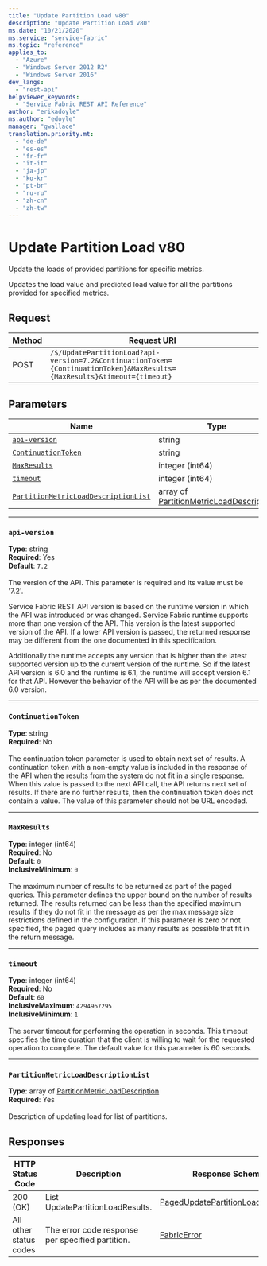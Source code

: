 ```yaml
---
title: "Update Partition Load v80"
description: "Update Partition Load v80"
ms.date: "10/21/2020"
ms.service: "service-fabric"
ms.topic: "reference"
applies_to: 
  - "Azure"
  - "Windows Server 2012 R2"
  - "Windows Server 2016"
dev_langs: 
  - "rest-api"
helpviewer_keywords: 
  - "Service Fabric REST API Reference"
author: "erikadoyle"
ms.author: "edoyle"
manager: "gwallace"
translation.priority.mt: 
  - "de-de"
  - "es-es"
  - "fr-fr"
  - "it-it"
  - "ja-jp"
  - "ko-kr"
  - "pt-br"
  - "ru-ru"
  - "zh-cn"
  - "zh-tw"
---
```

# Update Partition Load v80
Update the loads of provided partitions for specific metrics.

Updates the load value and predicted load value for all the partitions provided for specified metrics.

## Request
| Method | Request URI |
| ------ | ----------- |
| POST | `/$/UpdatePartitionLoad?api-version=7.2&ContinuationToken={ContinuationToken}&MaxResults={MaxResults}&timeout={timeout}` |


## Parameters
| Name | Type | Required | Location |
| --- | --- | --- | --- |
| [`api-version`](#api-version) | string | Yes | Query |
| [`ContinuationToken`](#continuationtoken) | string | No | Query |
| [`MaxResults`](#maxresults) | integer (int64) | No | Query |
| [`timeout`](#timeout) | integer (int64) | No | Query |
| [`PartitionMetricLoadDescriptionList`](#partitionmetricloaddescriptionlist) | array of [PartitionMetricLoadDescription](sfclient-v80-model-partitionmetricloaddescription.md) | Yes | Body |

____
### `api-version`
__Type__: string <br/>
__Required__: Yes<br/>
__Default__: `7.2` <br/>
<br/>
The version of the API. This parameter is required and its value must be '7.2'.

Service Fabric REST API version is based on the runtime version in which the API was introduced or was changed. Service Fabric runtime supports more than one version of the API. This version is the latest supported version of the API. If a lower API version is passed, the returned response may be different from the one documented in this specification.

Additionally the runtime accepts any version that is higher than the latest supported version up to the current version of the runtime. So if the latest API version is 6.0 and the runtime is 6.1, the runtime will accept version 6.1 for that API. However the behavior of the API will be as per the documented 6.0 version.


____
### `ContinuationToken`
__Type__: string <br/>
__Required__: No<br/>
<br/>
The continuation token parameter is used to obtain next set of results. A continuation token with a non-empty value is included in the response of the API when the results from the system do not fit in a single response. When this value is passed to the next API call, the API returns next set of results. If there are no further results, then the continuation token does not contain a value. The value of this parameter should not be URL encoded.

____
### `MaxResults`
__Type__: integer (int64) <br/>
__Required__: No<br/>
__Default__: `0` <br/>
__InclusiveMinimum__: `0` <br/>
<br/>
The maximum number of results to be returned as part of the paged queries. This parameter defines the upper bound on the number of results returned. The results returned can be less than the specified maximum results if they do not fit in the message as per the max message size restrictions defined in the configuration. If this parameter is zero or not specified, the paged query includes as many results as possible that fit in the return message.

____
### `timeout`
__Type__: integer (int64) <br/>
__Required__: No<br/>
__Default__: `60` <br/>
__InclusiveMaximum__: `4294967295` <br/>
__InclusiveMinimum__: `1` <br/>
<br/>
The server timeout for performing the operation in seconds. This timeout specifies the time duration that the client is willing to wait for the requested operation to complete. The default value for this parameter is 60 seconds.

____
### `PartitionMetricLoadDescriptionList`
__Type__: array of [PartitionMetricLoadDescription](sfclient-v80-model-partitionmetricloaddescription.md) <br/>
__Required__: Yes<br/>
<br/>
Description of updating load for list of partitions.

## Responses

| HTTP Status Code | Description | Response Schema |
| --- | --- | --- |
| 200 (OK) | List UpdatePartitionLoadResults.<br/> | [PagedUpdatePartitionLoadResultList](sfclient-v80-model-pagedupdatepartitionloadresultlist.md) |
| All other status codes | The error code response per specified partition.<br/> | [FabricError](sfclient-v80-model-fabricerror.md) |
